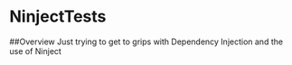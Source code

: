 # NinjectTests

##Overview
Just trying to get to grips with Dependency Injection and the use of Ninject

